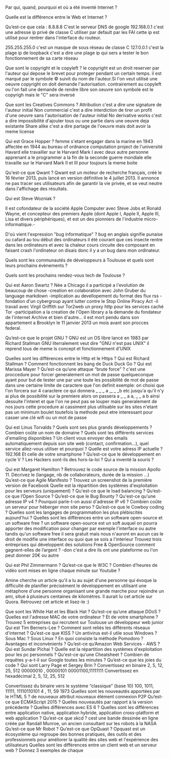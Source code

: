 Par qui, quand, pourquoi et où a été inventé Internet ?

Quelle est la différence entre le Web et Internet ?

Qu’est-ce que cela :
8.8.8.8
C'est le serveur DNS de google 
192.168.0.1
c'est une adresse ip privé de classe C utiliser par default par les FAI cette ip est utilisé pour rentrer dans l'interface du routeur.

255.255.255.0
c'est un masque de sous réseau de classe C 
127.0.0.1
c'est la plage ip de loopback c'est a dire une plage ip qui sers a tester le bon fonctionnement de sa carte réseau

Que sont le copyright et le copyleft ?
le copyright est un droit reserver par l'auteur qui depose le brevet pour proteger pendant un certain temps.
il est marqué par le symbole © suivit du nom de l'auteur.Si l'on veut utilisé une oeuvre copyright on doit demande l'autorisation.
contrairement au copyleft ou l'on fait une demande de rendre libre son oeuvre 
son symbole est le copyrigh mais le "C" sera inversé

Que sont les Creatives Commons ?
Attribution c'est a dire une signature de l'auteur initial
Non commercial c'est a dire  interdiction de tirer un profit d'une oeuvre sans l'autorisation de l'auteur initial
No  derivative works c'est a dire impossibilité d'ajouter tous ou une partie dans une oeuvre deja existante 
Share alike c'est a dire partage de l'oeuvre mais doit avoir la meme license

Qui est Grace Hopper ?
femme s'etant engager dans la marine en 1943 affectée en 1944 au bureau of ordnance computation project de l'université Havard elle travailler sur le Harvard Mark I avec deux autre personne apprenant a le programmer
a la fin de la seconde guerre mondiale  elle travaille sur le Harvard Mark II et III pour toujours la meme boite



Qu'est-ce que Qwant ?
Qwant est un moteur de recherche français, créé le 16 février 2013, puis lancé en version définitive le 4 juillet 2013. Il annonce ne pas tracer ses utilisateurs afin de garantir la vie privée, et se veut neutre dans l'affichage des résultats.


Qui est Steve Wozniak ?

Il est cofondateur de la société Apple Computer avec Steve Jobs et Ronald Wayne, et concepteur des premiers Apple (dont Apple I, Apple II, Apple III, Lisa et divers périphériques), et est un des pionniers de l'industrie micro-informatique.-

D'où vient l'expression "bug informatique" ?
bug en anglais signifie punaise ou cafard au tou début des ordinateurs il été courant que ces 
insecte rentre dans les ordinateurs et avec la chaleur cours circuite des composant en faisant crash l'ordinateur on disais donc il y a un bug dans mon ordinateur.	

Quels sont les communautés de développeurs à Toulouse et quels sont leurs prochains évènements ?

Quels sont les prochains rendez-vous tech de Toulouse ?

Qui est Aaron Swartz ?
Née a Chicago il a participé a l'evolution de beaucoup de chose 
-creation en colaboration avec John Gruber du language markdown
-implication au devellopement du format des flux rss
-fondation d'un cybergroup ayant lutter contre le Stop Online Piracy Act
-il travail avec Virgil Griffith sur Tor2web un proxy http pour les services caché Tor
-participation a la creation de l'Open library a la demande du fondateur de l'internet Archive
et bien d'autre...
il est mort pendu dans son appartement a Brooklyn le 11 janvier 2013 un mois avant son procces federal.

Qu’est-ce que le projet GNU ?
GNU est un OS libre lancé en 1983 par Richard Stallman GNU literralement veut dire "GNU n'est pas UNIX" il reprend tous de meme ls concept et fonctionnement d'UNIX

Quelles sont les différences entre le Http et le Https ?
Qui est Richard Stallman ?
Comment fonctionnent les bang de Duck Duck Go ?
Qui est Marissa Mayer ?
Qu’est-ce qu’une attaque “brute force” ?
c'est une proccedure pour forcer generalement un mot de passe quelqueconque ayant pour but de tester une par une toute les possibilité de mot de passe dans une certaine limite de caractere que l'on definit
exemple: on choisi que l'on forcera sur 4 caractere ce qui donnera
_ _ _ a ,_ _ _b etc jusqu'a qu'il n'y ai plus de possibilité sur la premiere alors on passera a _ _ a a, _ _ a b ainsi dessuite
l'interet et que l'on ne peut pas se louper mais generalement de nos jours cette procedure ai cassiment plus utilisable sur les sites n'etant pas un minimum boulet toutefois la methode peut etre interessant pour casser une clé wifi ou un mot de passe 

Qui est Linus Torvalds ?
Quels sont ses plus grands développements ?
Combien coûte un nom de domaine ?
Quels sont les différents services d'emailing disponibles ?
Un client vous envoyer des emails automatiquement depuis son site web (contact, confirmation...), quel service allez-vous utiliser et pourquoi ?
Quelle est votre adress IP actuelle ?
192.168
Et celle de votre smartphone ?
Qu’est-ce que le développement en cycle V ?
Les Hackers sont-ils des hors-la-loi ?
Qui a inventé la souris ?

Qui est Margaret Hamilton ?
Retrouvez le code source de la mission Apollo 11.
Décrivez le (langage, nb de collaborateurs, durée de la mission ...)
Qu’est-ce que Agile Manifesto ?
Trouvez un screenshot de la première version de Facebook
Quelle est la répartition des systèmes d'exploitation pour les serveurs (uniquement) ?
Qu'est-ce que le load balancing ?
Qu’est-ce que l’Open Source ?
Qu’est-ce que le Bug Bounty ?
Qu'est-ce qu'une adresse IP v4 ?
Pourquoi parle-t-on aussi d'adresse IP v6 ?
Combien coûte un serveur pour héberger mon site perso ?
Qu’est-ce que le Cowboy coding ?
Quelles sont les langages de programmation les plus plébiscités aujourd'hui ?
Quelles sont les différences entre un software open-source et un software free ?
un software open-source est un soft auquel on pourra apporter des modification  pour changer par exemple l'interface ou autre
tandis qu'un software free il sera gratuit mais nous n'auront en aucun cas le droit de modifie une interface ou quoi que se sois a l'interieur 
Trouvez trois entreprises qui développent des solutions Free & OpenSource
comment gagnent-elles de l’argent ?
-don c'est a dire ils ont une plateforme ou l'on peut donner 20€ ou autre

Qui est Phil Zimmermann ?
Qu’est-ce que le W3C ?
Combien d’heures de vidéo sont mises en ligne chaque minute sur Youtube ?

Amine cherche un article qu'il a lu au sujet d'une personne qui évoque la difficulté de planifier précisément le développement en utilisant une métaphore d'une personne organisant une grande marche pour rejoindre un ami, situé à plusieurs centaines de kilomètres. Il aurait lu cet article sur Quora. Retrouvez cet article et lisez-le :)


Que sont les White Hat et les Black Hat ?
Qu’est-ce qu’une attaque DDoS ?
Quelles est l'adresse MAC de votre ordinateur ?
Et de votre smartphone ?
Trouvez 5 entreprises qui recrutent sur Toulouse un développeur web junior
Qui est Tim Berners-Lee ?
Comment sont reliés les différents réseaux d'internet ?
Qu’est-ce que KISS ?
Un antivirus est-il utile sous Windows ? Sous Mac ? Sous Linux ?
En quoi consiste la méthode Pomodoro ? Avantages et inconvénients ?
Qu’est-ce qu’Amazon Web Services - AWS ?
Qui est Sundar Pichai ?
Quelle est la répartition des systèmes d'exploitation pour les pc personnels ?
Qu'est-ce qu'une Cheatsheet ?
Combien de requêtes y-a-t-il sur Google toutes les minutes ?
Qu’est-ce que les joies du code ?
Qui sont Larry Page et Sergey Brin ?
Convertissez en binaire
2, 5, 12, 25, 512
00000010 , 00000101 00001100,11111111
Convertissez en hexadécimal
2, 5, 12, 25, 512

Convertissez du binaire vers le système “classique” (base 10)
100, 1011, 11111, 11110110101
4 , 11, 59 1973
Quelles sont les nouveautés apportées par le HTML 5 ?
de nouveaux attribut
nouveaux élément
connexion P2P
Qu’est-ce que ECMAScript 2015 ?
Quelles nouveautés par rapport à la version précédente ?
Quelles différences avec ES 6 ?
Quelles sont les différences entre application native, application hybride, application cross-platform et web application ?
Qu’est-ce que xkcd ?
cest une bande dessinée en ligne créée par Randall Munroe, un ancien consultant sur les robots à la NASA
Qu’est-ce que Mr Robot ?
Qu’est-ce que OpQuast ?
Opquast est un écosystème qui regroupe des bonnes pratiques, des outils et des professionnels pour améliorer la qualité des sites web et l'expérience des utilisateurs
Quelles sont les différences entre un client web et un serveur web ?
Donnez 3 exemples de chaque
